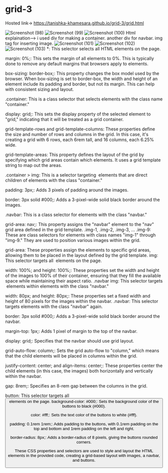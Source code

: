 # grid-3
Hosted link-> https://tanishka-khamesara.github.io/grid-3/grid.html


![Screenshot (98)](https://github.com/Tanishka-khamesara/grid-3/assets/127411985/1a34c073-b30b-4a6b-8e65-a6e82db7c30b)
![Screenshot (99)](https://github.com/Tanishka-khamesara/grid-3/assets/127411985/2f861444-deb2-4626-b9dd-ac697c4198dd)
![Screenshot (100)](https://github.com/Tanishka-khamesara/grid-3/assets/127411985/c4befea1-ded2-4598-9a26-850ac7576cbc)
Html explaination-->
i used div for making a container.
another div for navbar.
img tag for inserting image.
![Screenshot (101)](https://github.com/Tanishka-khamesara/grid-3/assets/127411985/f00250fb-47b0-4739-92c8-f8c3f67170aa)
![Screenshot (102)](https://github.com/Tanishka-khamesara/grid-3/assets/127411985/cda5add1-4aab-4243-82ef-4f6e51e45471)
![Screenshot (103)](https://github.com/Tanishka-khamesara/grid-3/assets/127411985/f4e64931-60f2-4b2c-a298-85e75e977c70)
*: This selector selects all HTML elements on the page.

margin: 0%;: This sets the margin of all elements to 0%. This is typically done to remove any default margins that browsers apply to elements.

box-sizing: border-box;: This property changes the box model used by the browser. When box-sizing is set to border-box, the width and height of an element include its padding and border, but not its margin. This can help with consistent sizing and layout.

.container: This is a class selector that selects elements with the class name "container."

display: grid;: This sets the display property of the selected element to "grid," indicating that it will be treated as a grid container.

grid-template-rows and grid-template-columns: These properties define the size and number of rows and columns in the grid. In this case, it's creating a grid with 6 rows, each 6rem tall, and 16 columns, each 6.25% wide.

grid-template-areas: This property defines the layout of the grid by specifying which grid areas contain which elements. It uses a grid template string to map out the areas.

.container > img: This is a selector targeting <img> elements that are direct children of elements with the class "container."

padding: 3px;: Adds 3 pixels of padding around the images.

border: 3px solid #000;: Adds a 3-pixel-wide solid black border around the images.

.navbar: This is a class selector for elements with the class "navbar."

grid-area: nav;: This property assigns the "navbar" element to the "nav" grid area defined in the grid template.
.img-1, .img-2, .img-3, ... .img-9: These are class selectors for elements with class names "img-1" through "img-9." They are used to position various images within the grid.

grid-area: These properties assign the elements to specific grid areas, allowing them to be placed in the layout defined by the grid template.
img: This selector targets all <img> elements on the page.

width: 100%; and height: 100%;: These properties set the width and height of the images to 100% of their container, ensuring that they fill the available space while maintaining their aspect ratio.
.navbar img: This selector targets <img> elements within elements with the class "navbar."

width: 80px; and height: 80px;: These properties set a fixed width and height of 80 pixels for the images within the navbar.
.navbar: This selector targets elements with the class "navbar" again.

border: 3px solid #000;: Adds a 3-pixel-wide solid black border around the navbar.

margin-top: 1px;: Adds 1 pixel of margin to the top of the navbar.

display: grid;: Specifies that the navbar should use grid layout.

grid-auto-flow: column;: Sets the grid auto-flow to "column," which means that the child elements will be placed in columns within the grid.

justify-content: center; and align-items: center;: These properties center the child elements (in this case, the images) both horizontally and vertically within the navbar.

gap: 8rem;: Specifies an 8-rem gap between the columns in the grid.

button: This selector targets all <button> elements on the page.
background-color: #000;: Sets the background color of the buttons to black (#000).

color: #fff;: Sets the text color of the buttons to white (#fff).

padding: 0.1rem 1rem;: Adds padding to the buttons, with 0.1rem padding on the top and bottom and 1rem padding on the left and right.

border-radius: 8px;: Adds a border-radius of 8 pixels, giving the buttons rounded corners.

These CSS properties and selectors are used to style and layout the HTML elements in the provided code, creating a grid-based layout with images, a navbar, and buttons.




